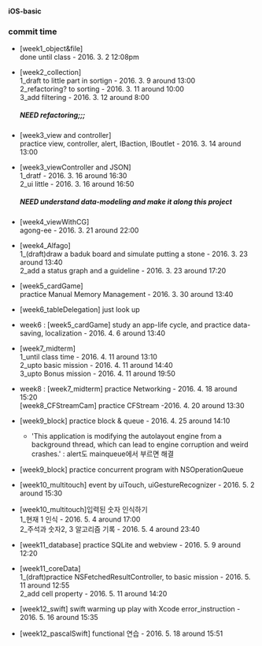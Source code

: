 #### iOS-basic

### commit time
* [week1_object&file]<br />done until class - 2016. 3. 2 12:08pm

* [week2_collection]<br/>1_draft to little part in sortign - 2016. 3. 9 around 13:00 <br />
    2_refactoring? to sorting - 2016. 3. 11 around 10:00<br />
    3_add filtering - 2016. 3. 12 around 8:00 <br/>
    ##### NEED refactoring;;; 

* [week3_view and controller]<br />practice view, controller, alert, IBaction, IBoutlet - 2016. 3. 14 around 13:00

* [week3_viewController and JSON]<br />1_dratf - 2016. 3. 16 around 16:30<br />
    2_ui little - 2016. 3. 16 around 16:50<br />
    ##### NEED  understand data-modeling and make it along this project 

* [week4_viewWithCG]<br />agong-ee - 2016. 3. 21 around 22:00

* [week4_Alfago]<br />1_(draft)draw a baduk board and simulate putting a stone - 2016. 3. 23 around 13:40<br />
	2_add a status graph and a guideline - 2016. 3. 23 around 17:20 <br/>

* [week5_cardGame]<br />practice Manual Memory Management - 2016. 3. 30 around 13:40<br />

* [week6_tableDelegation] just look up

* week6 : [week5_cardGame] study an app-life cycle, and practice data-saving, localization - 2016. 4. 6 around 13:40 <br/>

* [week7_midterm]<br />1_until class time - 2016. 4. 11 around 13:10<br />
	2_upto basic mission - 2016. 4. 11 around 14:40 <br />
	3_upto Bonus mission - 2016. 4. 11 around 19:50 <br />

* week8 : [week7_midterm] practice Networking - 2016. 4. 18 around 15:20<br />
    [week8_CFStreamCam] practice CFStream -2016. 4. 20 around 13:30 

* [week9_block] practice block & queue - 2016. 4. 25 around 14:10<br />
    * 'This application is modifying the autolayout engine from a background thread, which can lead to engine corruption and weird crashes.' : alert도 mainqueue에서 부르면 해결
* [week9_block] practice concurrent program with NSOperationQueue

* [week10_multitouch] event by uiTouch, uiGestureRecognizer - 2016. 5. 2 around 15:30
* [week10_multitouch]입력된 숫자 인식하기 <br />1_현재 1 인식 - 2016. 5. 4 around 17:00<br />2_주석과 숫자2, 3 알고리즘 기록 - 2016. 5. 4 around 23:40 

* [week11_database] practice SQLite and webview - 2016. 5. 9 around 12:20
* [week11_coreData] <br />1_(draft)practice NSFetchedResultController, to basic mission - 2016. 5. 11 around 12:55 <br />2_add cell property - 2016. 5. 11 around 14:20

* [week12_swift] swift warming up play with Xcode error_instruction - 2016. 5. 16 around 15:35
* [week12_pascalSwift] functional 연습 - 2016. 5. 18 around 15:51